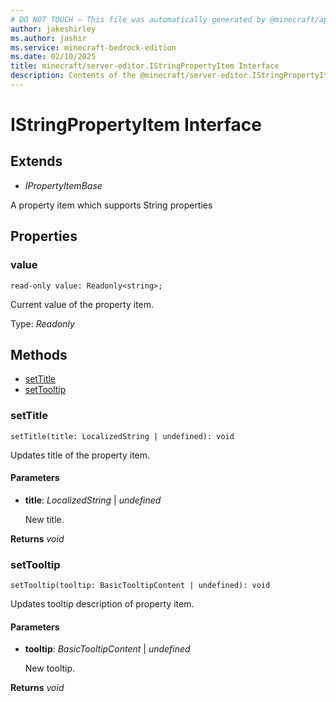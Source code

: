 ```yaml
---
# DO NOT TOUCH — This file was automatically generated by @minecraft/api-docs-generator, to report problems file an issue at https://github.com/Mojang/minecraft-scripting-libraries
author: jakeshirley
ms.author: jashir
ms.service: minecraft-bedrock-edition
ms.date: 02/10/2025
title: minecraft/server-editor.IStringPropertyItem Interface
description: Contents of the @minecraft/server-editor.IStringPropertyItem class.
---
```

# IStringPropertyItem Interface

## Extends
- *IPropertyItemBase*

A property item which supports String properties

## Properties

### **value**
`read-only value: Readonly<string>;`

Current value of the property item.

Type: *Readonly<string>*

## Methods
- [setTitle](#settitle)
- [setTooltip](#settooltip)

### **setTitle**
`
setTitle(title: LocalizedString | undefined): void
`

Updates title of the property item.

#### **Parameters**
- **title**: *LocalizedString* | *undefined*
  
  New title.

**Returns** *void*

### **setTooltip**
`
setTooltip(tooltip: BasicTooltipContent | undefined): void
`

Updates tooltip description of property item.

#### **Parameters**
- **tooltip**: *BasicTooltipContent* | *undefined*
  
  New tooltip.

**Returns** *void*
